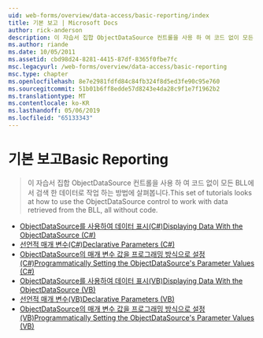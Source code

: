 ```yaml
---
uid: web-forms/overview/data-access/basic-reporting/index
title: 기본 보고 | Microsoft Docs
author: rick-anderson
description: 이 자습서 집합 ObjectDataSource 컨트롤을 사용 하 여 코드 없이 모든 BLL에서 검색 한 데이터로 작업 하는 방법에 살펴봅니다.
ms.author: riande
ms.date: 10/05/2011
ms.assetid: cbd98d24-8281-4415-87df-8365f0fbe7fc
msc.legacyurl: /web-forms/overview/data-access/basic-reporting
msc.type: chapter
ms.openlocfilehash: 8e7e2981fdfd84c84fb324f8d5ed3fe90c95e760
ms.sourcegitcommit: 51b01b6ff8edde57d8243e4da28c9f1e7f1962b2
ms.translationtype: MT
ms.contentlocale: ko-KR
ms.lasthandoff: 05/06/2019
ms.locfileid: "65133343"
---
```

# <a name="basic-reporting"></a><span data-ttu-id="eeeb3-103">기본 보고</span><span class="sxs-lookup"><span data-stu-id="eeeb3-103">Basic Reporting</span></span>

> <span data-ttu-id="eeeb3-104">이 자습서 집합 ObjectDataSource 컨트롤을 사용 하 여 코드 없이 모든 BLL에서 검색 한 데이터로 작업 하는 방법에 살펴봅니다.</span><span class="sxs-lookup"><span data-stu-id="eeeb3-104">This set of tutorials looks at how to use the ObjectDataSource control to work with data retrieved from the BLL, all without code.</span></span>

- [<span data-ttu-id="eeeb3-105">ObjectDataSource를 사용하여 데이터 표시(C#)</span><span class="sxs-lookup"><span data-stu-id="eeeb3-105">Displaying Data With the ObjectDataSource (C#)</span></span>](displaying-data-with-the-objectdatasource-cs.md)
- [<span data-ttu-id="eeeb3-106">선언적 매개 변수(C#)</span><span class="sxs-lookup"><span data-stu-id="eeeb3-106">Declarative Parameters (C#)</span></span>](declarative-parameters-cs.md)
- [<span data-ttu-id="eeeb3-107">ObjectDataSource의 매개 변수 값을 프로그래밍 방식으로 설정(C#)</span><span class="sxs-lookup"><span data-stu-id="eeeb3-107">Programmatically Setting the ObjectDataSource's Parameter Values (C#)</span></span>](programmatically-setting-the-objectdatasource-s-parameter-values-cs.md)
- [<span data-ttu-id="eeeb3-108">ObjectDataSource를 사용하여 데이터 표시(VB)</span><span class="sxs-lookup"><span data-stu-id="eeeb3-108">Displaying Data With the ObjectDataSource (VB)</span></span>](displaying-data-with-the-objectdatasource-vb.md)
- [<span data-ttu-id="eeeb3-109">선언적 매개 변수(VB)</span><span class="sxs-lookup"><span data-stu-id="eeeb3-109">Declarative Parameters (VB)</span></span>](declarative-parameters-vb.md)
- [<span data-ttu-id="eeeb3-110">ObjectDataSource의 매개 변수 값을 프로그래밍 방식으로 설정(VB)</span><span class="sxs-lookup"><span data-stu-id="eeeb3-110">Programmatically Setting the ObjectDataSource's Parameter Values (VB)</span></span>](programmatically-setting-the-objectdatasource-s-parameter-values-vb.md)
